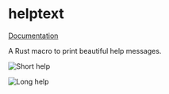 # helptext

[Documentation](https://docs.rs/helptext)

A Rust macro to print beautiful help messages.

![Short help](https://raw.githubusercontent.com/pomsky-lang/pomsky/main/helptext/docs/short_help.png)

![Long help](https://raw.githubusercontent.com/pomsky-lang/pomsky/main/helptext/docs/long_help.png)
